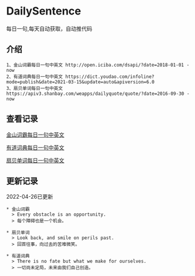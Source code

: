 # DailySentence

每日一句,每天自动获取，自动推代码

## 介绍

```
1、金山词霸每日一句中英文 http://open.iciba.com/dsapi/?date=2018-01-01 - now
2、有道词典每日一句中英文 https://dict.youdao.com/infoline?mode=publish&date=2021-03-15&update=auto&apiversion=6.0
3、扇贝单词每日一句中英文 https://apiv3.shanbay.com/weapps/dailyquote/quote/?date=2016-09-30 - now
```

## 查看记录

[金山词霸每日一句中英文](./data/iciba/)

[有道词典每日一句中英文](./data/youdao/)

[扇贝单词每日一句中英文](./data/shanbay/)

## 更新记录
2022-04-26已更新 
```
* 金山词霸
  > Every obstacle is an opportunity.
  > 每个障碍也是一个机会。

* 扇贝单词
  > Look back, and smile on perils past. 
  > 回首往事，向过去的苦难微笑。

* 有道词典
  > There is no fate but what we make for ourselves.
  > 一切尚未定局，未来由我们自己创造。

```
